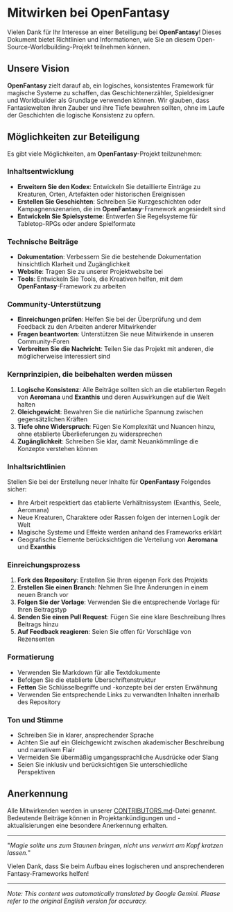 # Mitwirken bei **OpenFantasy**

Vielen Dank für Ihr Interesse an einer Beteiligung bei **OpenFantasy**! Dieses Dokument bietet Richtlinien und Informationen, wie Sie an diesem Open-Source-Worldbuilding-Projekt teilnehmen können.

## Unsere Vision

**OpenFantasy** zielt darauf ab, ein logisches, konsistentes Framework für magische Systeme zu schaffen, das Geschichtenerzähler, Spieldesigner und Worldbuilder als Grundlage verwenden können. Wir glauben, dass Fantasiewelten ihren Zauber und ihre Tiefe bewahren sollten, ohne im Laufe der Geschichten die logische Konsistenz zu opfern.

## Möglichkeiten zur Beteiligung

Es gibt viele Möglichkeiten, am **OpenFantasy**-Projekt teilzunehmen:

### Inhaltsentwicklung
- **Erweitern Sie den Kodex**: Entwickeln Sie detaillierte Einträge zu Kreaturen, Orten, Artefakten oder historischen Ereignissen
- **Erstellen Sie Geschichten**: Schreiben Sie Kurzgeschichten oder Kampagnenszenarien, die im **OpenFantasy**-Framework angesiedelt sind
- **Entwickeln Sie Spielsysteme**: Entwerfen Sie Regelsysteme für Tabletop-RPGs oder andere Spielformate

### Technische Beiträge
- **Dokumentation**: Verbessern Sie die bestehende Dokumentation hinsichtlich Klarheit und Zugänglichkeit
- **Website**: Tragen Sie zu unserer Projektwebsite bei
- **Tools**: Entwickeln Sie Tools, die Kreativen helfen, mit dem **OpenFantasy**-Framework zu arbeiten

### Community-Unterstützung
- **Einreichungen prüfen**: Helfen Sie bei der Überprüfung und dem Feedback zu den Arbeiten anderer Mitwirkender
- **Fragen beantworten**: Unterstützen Sie neue Mitwirkende in unseren Community-Foren
- **Verbreiten Sie die Nachricht**: Teilen Sie das Projekt mit anderen, die möglicherweise interessiert sind

### Kernprinzipien, die beibehalten werden müssen

1. **Logische Konsistenz**: Alle Beiträge sollten sich an die etablierten Regeln von **Aeromana** und **Exanthis** und deren Auswirkungen auf die Welt halten
2. **Gleichgewicht**: Bewahren Sie die natürliche Spannung zwischen gegensätzlichen Kräften
3. **Tiefe ohne Widerspruch**: Fügen Sie Komplexität und Nuancen hinzu, ohne etablierte Überlieferungen zu widersprechen
4. **Zugänglichkeit**: Schreiben Sie klar, damit Neuankömmlinge die Konzepte verstehen können

### Inhaltsrichtlinien

Stellen Sie bei der Erstellung neuer Inhalte für **OpenFantasy** Folgendes sicher:

- Ihre Arbeit respektiert das etablierte Verhältnissystem (Exanthis, Seele, Aeromana)
- Neue Kreaturen, Charaktere oder Rassen folgen der internen Logik der Welt
- Magische Systeme und Effekte werden anhand des Frameworks erklärt
- Geografische Elemente berücksichtigen die Verteilung von **Aeromana** und **Exanthis**

### Einreichungsprozess

1. **Fork des Repository**: Erstellen Sie Ihren eigenen Fork des Projekts
2. **Erstellen Sie einen Branch**: Nehmen Sie Ihre Änderungen in einem neuen Branch vor
3. **Folgen Sie der Vorlage**: Verwenden Sie die entsprechende Vorlage für Ihren Beitragstyp
4. **Senden Sie einen Pull Request**: Fügen Sie eine klare Beschreibung Ihres Beitrags hinzu
5. **Auf Feedback reagieren**: Seien Sie offen für Vorschläge von Rezensenten

### Formatierung
- Verwenden Sie Markdown für alle Textdokumente
- Befolgen Sie die etablierte Überschriftenstruktur
- **Fetten** Sie Schlüsselbegriffe und -konzepte bei der ersten Erwähnung
- Verwenden Sie entsprechende Links zu verwandten Inhalten innerhalb des Repository

### Ton und Stimme
- Schreiben Sie in klarer, ansprechender Sprache
- Achten Sie auf ein Gleichgewicht zwischen akademischer Beschreibung und narrativem Flair
- Vermeiden Sie übermäßig umgangssprachliche Ausdrücke oder Slang
- Seien Sie inklusiv und berücksichtigen Sie unterschiedliche Perspektiven

## Anerkennung

Alle Mitwirkenden werden in unserer [CONTRIBUTORS.md](CONTRIBUTORS.md)-Datei genannt. Bedeutende Beiträge können in Projektankündigungen und -aktualisierungen eine besondere Anerkennung erhalten.

---

"*Magie sollte uns zum Staunen bringen, nicht uns verwirrt am Kopf kratzen lassen.*"

Vielen Dank, dass Sie beim Aufbau eines logischeren und ansprechenderen Fantasy-Frameworks helfen!


---
_Note: This content was automatically translated by Google Gemini. Please refer to the original English version for accuracy._